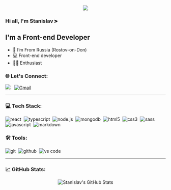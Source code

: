 <div align='center'>
  <img  align='center' src="https://i.pinimg.com/originals/c8/f5/5d/c8f55d803ff511d5042cb09b879843fb.gif">
</div>

### Hi all, I'm Stanislav  <img height='10' src="https://github.com/staszarzarstas/staszarzarstas/blob/main/asset/accenture.svg" height="30"/>

## I'm a Front-end Developer

- 📍 I’m From Russia (Rostov-on-Don)
- 💻 Front-end developer
- 👨‍💻 Enthusiast 

### 🌐 Let's Connect:
[<p align='left'>
<img src="https://img.shields.io/badge/telegram-blue?style=for-the-badge&logo=telegram&logoColor=white"/>][telegram] 
&nbsp;
<a href="mailto:yungfefebeatss@gmail.com"><img src="https://img.shields.io/badge/gmail-EA4335.svg?&style=for-the-badge&logo=gmail&logoColor=ffffff" alt="Gmail" /></a>&nbsp;
</p>

---

### 💻 Tech Stack:

<img alt="react" src="https://img.shields.io/badge/react-61DAFB.svg?&style=for-the-badge&logo=react&logoColor=fff" />&nbsp;
<img alt="typescript" src="https://img.shields.io/badge/typescript-007ACC.svg?&style=for-the-badge&logo=typescript&logoColor=fff" />&nbsp;
<img alt="node.js" src="https://img.shields.io/badge/node.js-90C53F.svg?&style=for-the-badge&logo=node.js&logoColor=fff" />&nbsp;
<img alt="mongodb" src="https://img.shields.io/badge/mongodb-26A944.svg?&style=for-the-badge&logo=mongodb&logoColor=fff" />&nbsp;
<img alt="html5" src="https://img.shields.io/badge/html-E34F26.svg?&style=for-the-badge&logo=html5&logoColor=fff" />&nbsp;
<img alt="css3" src="https://img.shields.io/badge/css-1572B6.svg?&style=for-the-badge&logo=css3&logoColor=fff" />&nbsp;
<img alt="sass" src="https://img.shields.io/badge/sass-CF649A.svg?&style=for-the-badge&logo=sass&logoColor=fff" />&nbsp;
<img alt="javascript" src="https://img.shields.io/badge/javascript-F7DF1E.svg?&style=for-the-badge&logo=javascript&logoColor=fff" />&nbsp;
<img alt="markdown" src="https://img.shields.io/badge/markdown-000.svg?&style=for-the-badge&logo=markdown&logoColor=fff" />&nbsp;

### 🛠 Tools:

<img alt="git" src="https://img.shields.io/badge/git-F05033.svg?&style=for-the-badge&logo=git&logoColor=fff" />&nbsp;
<img alt="github" src="https://img.shields.io/badge/github-000.svg?&style=for-the-badge&logo=github&logoColor=fff" />&nbsp;
<img alt="vs code" src="https://img.shields.io/badge/vs code-007ACC.svg?&style=for-the-badge&logo=visual-studio-code&logoColor=fff" />&nbsp;

--- 

### 📈 GitHub Stats:

<p align="center">
  <img src="https://github-readme-stats.vercel.app/api?username=staszarzarstas&show_icons=true&theme=tokyonight" alt="Stanislav's GitHub Stats" />
</p>



[telegram]: https://t.me/divclassname
